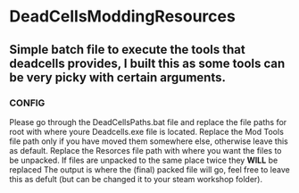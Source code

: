 # DeadCellsModdingResources

## Simple batch file to execute the tools that deadcells provides, I built this as some tools can be very picky with certain arguments.


### CONFIG
Please go through the DeadCellsPaths.bat file and replace the file paths for root with where youre Deadcells.exe file is located.
Replace the Mod Tools file path only if you have moved them somewhere else, otherwise leave this as default.
Replace the Resorces file path with where you want the files to be unpacked. 
    If files are unpacked to the same place twice they **WILL** be replaced 
The output is where the (final) packed file will go, feel free to leave this as defult (but can be changed it to your steam workshop folder).

